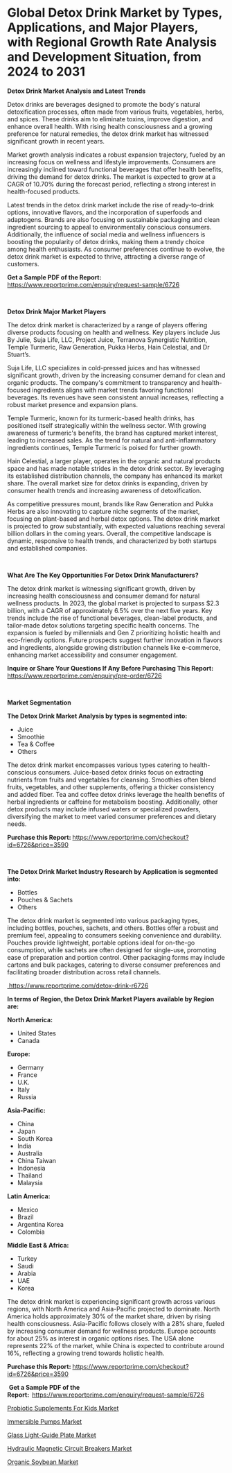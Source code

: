 <p><h1>Global Detox Drink Market by Types, Applications, and Major Players, with Regional Growth Rate Analysis and Development Situation, from 2024 to 2031</h1></p><p><strong>Detox Drink Market Analysis and Latest Trends</strong></p>
<p><p>Detox drinks are beverages designed to promote the body's natural detoxification processes, often made from various fruits, vegetables, herbs, and spices. These drinks aim to eliminate toxins, improve digestion, and enhance overall health. With rising health consciousness and a growing preference for natural remedies, the detox drink market has witnessed significant growth in recent years.</p><p>Market growth analysis indicates a robust expansion trajectory, fueled by an increasing focus on wellness and lifestyle improvements. Consumers are increasingly inclined toward functional beverages that offer health benefits, driving the demand for detox drinks. The market is expected to grow at a CAGR of 10.70% during the forecast period, reflecting a strong interest in health-focused products.</p><p>Latest trends in the detox drink market include the rise of ready-to-drink options, innovative flavors, and the incorporation of superfoods and adaptogens. Brands are also focusing on sustainable packaging and clean ingredient sourcing to appeal to environmentally conscious consumers. Additionally, the influence of social media and wellness influencers is boosting the popularity of detox drinks, making them a trendy choice among health enthusiasts. As consumer preferences continue to evolve, the detox drink market is expected to thrive, attracting a diverse range of customers.</p></p>
<p><strong>Get a Sample PDF of the Report:&nbsp;</strong> <a href="https://www.reportprime.com/enquiry/request-sample/6726">https://www.reportprime.com/enquiry/request-sample/6726</a></p>
<p>&nbsp;</p>
<p><strong>Detox Drink Major Market Players</strong></p>
<p><p>The detox drink market is characterized by a range of players offering diverse products focusing on health and wellness. Key players include Jus By Julie, Suja Life, LLC, Project Juice, Terranova Synergistic Nutrition, Temple Turmeric, Raw Generation, Pukka Herbs, Hain Celestial, and Dr Stuart’s.</p><p>Suja Life, LLC specializes in cold-pressed juices and has witnessed significant growth, driven by the increasing consumer demand for clean and organic products. The company's commitment to transparency and health-focused ingredients aligns with market trends favoring functional beverages. Its revenues have seen consistent annual increases, reflecting a robust market presence and expansion plans.</p><p>Temple Turmeric, known for its turmeric-based health drinks, has positioned itself strategically within the wellness sector. With growing awareness of turmeric's benefits, the brand has captured market interest, leading to increased sales. As the trend for natural and anti-inflammatory ingredients continues, Temple Turmeric is poised for further growth.</p><p>Hain Celestial, a larger player, operates in the organic and natural products space and has made notable strides in the detox drink sector. By leveraging its established distribution channels, the company has enhanced its market share. The overall market size for detox drinks is expanding, driven by consumer health trends and increasing awareness of detoxification.</p><p>As competitive pressures mount, brands like Raw Generation and Pukka Herbs are also innovating to capture niche segments of the market, focusing on plant-based and herbal detox options. The detox drink market is projected to grow substantially, with expected valuations reaching several billion dollars in the coming years. Overall, the competitive landscape is dynamic, responsive to health trends, and characterized by both startups and established companies.</p></p>
<p>&nbsp;</p>
<p><strong>What Are The Key Opportunities For Detox Drink Manufacturers?</strong></p>
<p><p>The detox drink market is witnessing significant growth, driven by increasing health consciousness and consumer demand for natural wellness products. In 2023, the global market is projected to surpass $2.3 billion, with a CAGR of approximately 6.5% over the next five years. Key trends include the rise of functional beverages, clean-label products, and tailor-made detox solutions targeting specific health concerns. The expansion is fueled by millennials and Gen Z prioritizing holistic health and eco-friendly options. Future prospects suggest further innovation in flavors and ingredients, alongside growing distribution channels like e-commerce, enhancing market accessibility and consumer engagement.</p></p>
<p><strong>Inquire or Share Your Questions If Any Before Purchasing This Report:</strong> <a href="https://www.reportprime.com/enquiry/pre-order/6726">https://www.reportprime.com/enquiry/pre-order/6726</a></p>
<p>&nbsp;</p>
<p><strong>Market Segmentation</strong></p>
<p><strong>The Detox Drink Market Analysis by types is segmented into:</strong></p>
<p><ul><li>Juice</li><li>Smoothie</li><li>Tea & Coffee</li><li>Others</li></ul></p>
<p><p>The detox drink market encompasses various types catering to health-conscious consumers. Juice-based detox drinks focus on extracting nutrients from fruits and vegetables for cleansing. Smoothies often blend fruits, vegetables, and other supplements, offering a thicker consistency and added fiber. Tea and coffee detox drinks leverage the health benefits of herbal ingredients or caffeine for metabolism boosting. Additionally, other detox products may include infused waters or specialized powders, diversifying the market to meet varied consumer preferences and dietary needs.</p></p>
<p><strong>Purchase this Report:&nbsp;</strong><a href="https://www.reportprime.com/checkout?id=6726&price=3590">https://www.reportprime.com/checkout?id=6726&price=3590</a></p>
<p>&nbsp;</p>
<p><strong>The Detox Drink Market Industry Research by Application is segmented into:</strong></p>
<p><ul><li>Bottles</li><li>Pouches & Sachets</li><li>Others</li></ul></p>
<p><p>The detox drink market is segmented into various packaging types, including bottles, pouches, sachets, and others. Bottles offer a robust and premium feel, appealing to consumers seeking convenience and durability. Pouches provide lightweight, portable options ideal for on-the-go consumption, while sachets are often designed for single-use, promoting ease of preparation and portion control. Other packaging forms may include cartons and bulk packages, catering to diverse consumer preferences and facilitating broader distribution across retail channels.</p></p>
<p><a href="https://www.reportprime.com/detox-drink-r6726">&nbsp;https://www.reportprime.com/detox-drink-r6726</a></p>
<p><strong>In terms of Region, the Detox Drink Market Players available by Region are:</strong></p>
<p>
    <p> <strong> North America: </strong>
        <ul>
            <li>United States</li>
            <li>Canada</li>
        </ul>
        </p> 
    <p> <strong> Europe: </strong>
        <ul>
            <li>Germany</li>
            <li>France</li>
            <li>U.K.</li>
            <li>Italy</li>
            <li>Russia</li>
        </ul>
        </p> 
    <p> <strong> Asia-Pacific: </strong>
        <ul>
            <li>China</li>
            <li>Japan</li>
            <li>South Korea</li>
            <li>India</li>
            <li>Australia</li>
            <li>China Taiwan</li>
            <li>Indonesia</li>
            <li>Thailand</li>
            <li>Malaysia</li>
        </ul>
        </p> 
    <p> <strong> Latin America: </strong>
        <ul>
            <li>Mexico</li>
            <li>Brazil</li>
            <li>Argentina Korea</li>
            <li>Colombia</li>
        </ul>
        </p> 
    <p> <strong> Middle East & Africa: </strong>
        <ul>
            <li>Turkey</li>
            <li>Saudi</li>
            <li>Arabia</li>
            <li>UAE</li>
            <li>Korea</li>
        </ul>
    </p>
    </p>
<p><p>The detox drink market is experiencing significant growth across various regions, with North America and Asia-Pacific projected to dominate. North America holds approximately 30% of the market share, driven by rising health consciousness. Asia-Pacific follows closely with a 28% share, fueled by increasing consumer demand for wellness products. Europe accounts for about 25% as interest in organic options rises. The USA alone represents 22% of the market, while China is expected to contribute around 16%, reflecting a growing trend towards holistic health.</p></p>
<p><strong>Purchase this Report: </strong><a href="https://www.reportprime.com/checkout?id=6726&price=3590">https://www.reportprime.com/checkout?id=6726&price=3590</a></p>
<p>&nbsp;<strong>Get a Sample PDF of the Report:&nbsp;&nbsp;</strong><a href="https://www.reportprime.com/enquiry/request-sample/6726">https://www.reportprime.com/enquiry/request-sample/6726</a></p>
<p><strong></strong></p>
<p><p><a href="https://github.com/ryanbell8967/Market-Research-Report-List-1/blob/main/probiotic-supplements-for-kids-market.md">Probiotic Supplements For Kids Market</a></p><p><a href="https://medium.com/@fmetapro/immersible-pumps-industry-analysis-report-its-market-size-growing-with-a-cagr-of-10-4-9a46d126f62a">Immersible Pumps Market</a></p><p><a href="https://issuu.com/reportprime-2/docs/glass-light-guide-plate-market-size_3d7872e466592c">Glass Light-Guide Plate Market</a></p><p><a href="https://medium.com/@ashrafarfi4_21087/global-hydraulic-magnetic-circuit-breakers-market-analysis-key-market-trends-and-future-71b29a2a081b">Hydraulic Magnetic Circuit Breakers Market</a></p><p><a href="https://www.linkedin.com/pulse/role-organic-soybean-market-applications-food-beveragepersonal-nbcyf?trackingId=%2B6UfsSRPRwyWXa7hfpUpPw%3D%3D">Organic Soybean Market</a></p></p>